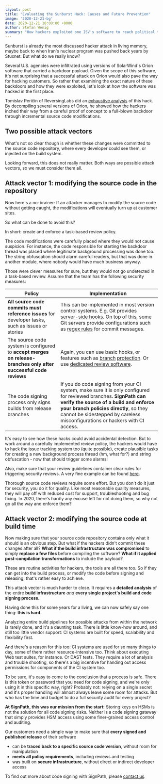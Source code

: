 ```yaml
---
layout: post
title: "Evaluating the Sunburst Hack: Causes and Future Prevention"
image: '2020-12-21-bg'
date: 2020-12-21 10:00:00 +0000
author: Stefan Wenig
summary: "How hackers exploited one ISV's software to reach political targets - and how software industry practices need to improve"
---
```


Sunburst is already the most discussed hacker attack in living memory, maybe back to when Iran's nuclear program was pushed back years by Stuxnet. But what do we really know?

Several U.S. agencies were infiltrated using versions of SolarWind's Orion software that carried a backdoor payload. Given the scope of this software, it's not surprising that a successful attack on Orion would also pave the way for hacking customers. So rather that examining the exact nature of these backdoors and how they were exploited, let's look at how the software was hacked in the first place.

Tomislav Peričin of ReversingLabs did an [exhaustive analysis](https://blog.reversinglabs.com/blog/sunburst-the-next-level-of-stealth) of this hack. By decompiling several versions of Orion, he showed how the hackers inched their way from a careful proof of concept to a full-blown backdoor through incremental source code modifications.

## Two possible attack vectors

What's not so clear though is whether these changes were committed to the source code repository, where every developer could see them, or injected on the build system.

Looking forward, this does not really matter. Both ways are possible attack vectors, so we must consider them all.

## Attack vector 1: modifying the source code in the repository

Now here's a no-brainer: If an attacker manages to modify the source code without getting caught, the modifications will eventually turn up at customer sites.

So what can be done to avoid this?

In short: create and enforce a task-based review policy.

The code modifications were carefully placed where they would not cause suspicion. For instance, the code responsible for starting the backdoor thread was placed where legitimate background processing was done too. The string obfuscation should alarm careful readers, but that was done in another module, where nobody would have much business anyway.

Those were clever measures for sure, but they would not go undetected in a task-based review. Assume that the team has the following security measures:

| Policy | Implementation |
|--------|----------------|
| **All source code commits must reference issues** for developer tasks, such as issues or stories | This can be implemented in most version control systems. E.g. Git provides [server-side](https://git-scm.com/book/en/v2/Customizing-Git-An-Example-Git-Enforced-Policy) [hooks](https://stackoverflow.com/questions/14151775/how-do-i-set-a-pattern-for-git-commit-messages). On top of this, some Git servers provide configurations such as [regex rules](https://docs.gitlab.com/ee/push_rules/push_rules.html#commit-messages-with-a-specific-reference) for commit messages. 
| The source code system is configured to **accept merges on release-branches only after successful code reviews** | Again, you can use basic hooks, or features such as [branch](https://docs.github.com/en/free-pro-team@latest/github/administering-a-repository/configuring-protected-branches) [protection](https://docs.gitlab.com/ee/user/project/protected_branches.html). Or use [dedicated review software](https://en.wikipedia.org/wiki/List_of_tools_for_code_review).
| The code signing process only signs builds from release branches | If you do code signing from your CI system, make sure it is only configured for reviewed branches. **SignPath can verify the source of a build and enforce your branch policies directly**, so they cannot be sidestepped by careless misconfigurations or hackers with CI access.

It's easy to see how these hacks could avoid accidental detection. But to work around a carefully implemented review policy, the hackers would have to hack the issue tracking system too (quite possible), create plausible tasks for creating a new background process thread (hm, what for?) and string obfuscation - now that should trigger some alarms!

Also, make sure that your review guidelines container clear rules for triggering security reviews. A very fine example can be found [here](https://docs.gitlab.com/ee/development/code_review.html).

Thorough source code reviews require some effort. But you don't do it just for security, you do it for quality. Like most reasonable quality measures, they will pay off with reduced cost for support, troubleshooting and bug fixing. In 2020, there's hardly any excuse left for not doing them, so why not go all the way and enforce them?

## Attack vector 2: modifying the source code at build time

Now making sure that your source code repository contains only what it should is an obvious step. But what if the hackers didn't commit these changes after all? **What if the build infrastructure was compromised** to simply **replace a few files** before compiling the software? **What if it applied post-compilation transformations** to include the payload? 

These are routine activities for hackers, the tools are all there too. So if they can get into the build process, or modify the code before signing and releasing, that's rather easy to achieve.

This attack vector is much harder to close. It requires a **detailed analysis** of the entire **build infrastructure** *and* **every single project's build and code signing process**.

Having done this for some years for a living, we can now safely say one thing: **this is hard.**

Analyzing entire build pipelines for possible attacks from within the network is rarely done, and it's a daunting task. There is little know-how around, and still too little vendor support: CI systems are built for speed, scalability and flexibility first.

And there's a reason for this too: CI systems are used for so many things to day, some of them rather resource-intensive too. Think about executing Web test suites, for instance. Or DAST tests. They require a lot of analysis and trouble shooting, so there's a big incentive for handing out access permissions for components of the CI system too.

To be sure, it's easy to come to the conclusion that a process is safe. There is this token or password that you need for code signing, and we're only using it in this specific way, right? Probably not: relying on a single secret and it's proper handling will almost always leave some room for attacks. But who has the time and budget to do a full security audit for every project?

**At SignPath, this was our mission from the start:** Storing keys on HSMs is not the solution for all code signing risks. Neither is a code signing gateway that simply provides HSM access using some finer-grained access control and auditing.

Our customers need a simple way to make sure that **every signed and published release** of their software

* can be **traced back to a specific source code version**, without room for manipulation
* **meets all policy requirements**, including reviews and testing
* was built on **secure infrastructure**, without direct or indirect developer access

To find out more about code signing with SignPath, please [contact us](mailto:sales@signpath.io). 